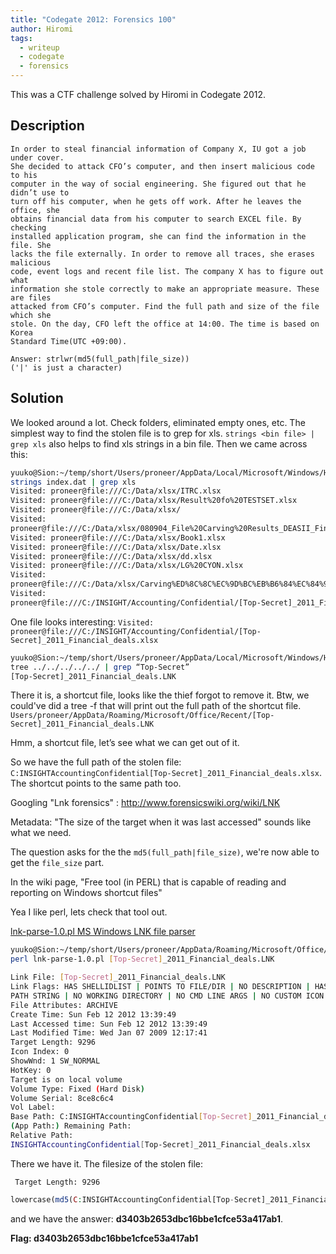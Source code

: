 ```yaml
---
title: "Codegate 2012: Forensics 100"
author: Hiromi
tags:
  - writeup
  - codegate
  - forensics
---
```


This was a CTF challenge solved by Hiromi in Codegate 2012.

## Description

```
In order to steal financial information of Company X, IU got a job under cover.
She decided to attack CFO’s computer, and then insert malicious code to his
computer in the way of social engineering. She figured out that he didn’t use to
turn off his computer, when he gets off work. After he leaves the office, she
obtains financial data from his computer to search EXCEL file. By checking
installed application program, she can find the information in the file. She
lacks the file externally. In order to remove all traces, she erases malicious
code, event logs and recent file list. The company X has to figure out what
information she stole correctly to make an appropriate measure. These are files
attacked from CFO’s computer. Find the full path and size of the file which she
stole. On the day, CFO left the office at 14:00. The time is based on Korea
Standard Time(UTC +09:00).

Answer: strlwr(md5(full_path|file_size))
('|' is just a character)
```

## Solution

We looked around a lot. Check folders, eliminated empty ones, etc. The simplest
way to find the stolen file is to grep for xls. `strings <bin file> | grep xls`
also helps to find xls strings in a bin file. Then we came across this:

```bash
yuuko@Sion:~/temp/short/Users/proneer/AppData/Local/Microsoft/Windows/History/History.IE5$
strings index.dat | grep xls
Visited: proneer@file:///C:/Data/xlsx/ITRC.xlsx
Visited: proneer@file:///C:/Data/xlsx/Result%20fo%20TESTSET.xlsx
Visited: proneer@file:///C:/Data/xlsx/
Visited:
proneer@file:///C:/Data/xlsx/080904_File%20Carving%20Results_DEASII_Final%20Forensics.xlsx
Visited: proneer@file:///C:/Data/xlsx/Book1.xlsx
Visited: proneer@file:///C:/Data/xlsx/Date.xlsx
Visited: proneer@file:///C:/Data/xlsx/dd.xlsx
Visited: proneer@file:///C:/Data/xlsx/LG%20CYON.xlsx
Visited:
proneer@file:///C:/Data/xlsx/Carving%ED%8C%8C%EC%9D%BC%EB%B6%84%EC%84%9D.xlsx
Visited:
proneer@file:///C:/INSIGHT/Accounting/Confidential/[Top-Secret]_2011_Financial_deals.xlsx
```

One file looks interesting: `Visited: proneer@file:///C:/INSIGHT/Accounting/Confidential/[Top-Secret]_2011_Financial_deals.xlsx`

```bash
yuuko@Sion:~/temp/short/Users/proneer/AppData/Local/Microsoft/Windows/History/History.IE5$
tree ../../../../../ | grep “Top-Secret”
[Top-Secret]_2011_Financial_deals.LNK
```

There it is, a shortcut file, looks like the thief forgot to remove it. Btw, we
could've did a tree -f that will print out the full path of the shortcut file.
`Users/proneer/AppData/Roaming/Microsoft/Office/Recent/[Top-Secret]_2011_Financial_deals.LNK`

Hmm, a shortcut file, let’s see what we can get out of it.

So we have the full path of the stolen file:
`C:INSIGHTAccountingConfidential[Top-Secret]_2011_Financial_deals.xlsx`. The
shortcut points to the same path too.

Googling "Lnk forensics" : http://www.forensicswiki.org/wiki/LNK

Metadata: "The size of the target when it was last accessed" sounds like what
we need.

The question asks for the the `md5(full_path|file_size)`, we're now able to get
the `file_size` part.

In the wiki page, "Free tool (in PERL) that is capable of reading and reporting
on Windows shortcut files"

Yea I like perl, lets check that tool out.

[lnk-parse-1.0.pl MS Windows LNK file parser](http://sourceforge.net/projects/jafat/files/lnk-parse/)

```bash
yuuko@Sion:~/temp/short/Users/proneer/AppData/Roaming/Microsoft/Office/Recent$
perl lnk-parse-1.0.pl [Top-Secret]_2011_Financial_deals.LNK

Link File: [Top-Secret]_2011_Financial_deals.LNK
Link Flags: HAS SHELLIDLIST | POINTS TO FILE/DIR | NO DESCRIPTION | HAS RELATIVE
PATH STRING | NO WORKING DIRECTORY | NO CMD LINE ARGS | NO CUSTOM ICON |
File Attributes: ARCHIVE
Create Time: Sun Feb 12 2012 13:39:49
Last Accessed time: Sun Feb 12 2012 13:39:49
Last Modified Time: Wed Jan 07 2009 12:17:41
Target Length: 9296
Icon Index: 0
ShowWnd: 1 SW_NORMAL
HotKey: 0
Target is on local volume
Volume Type: Fixed (Hard Disk)
Volume Serial: 8ce8c6c4
Vol Label:
Base Path: C:INSIGHTAccountingConfidential[Top-Secret]_2011_Financial_deals.xlsx
(App Path:) Remaining Path:
Relative Path:
INSIGHTAccountingConfidential[Top-Secret]_2011_Financial_deals.xlsx
```

There we have it. The filesize of the stolen file:

` Target Length: 9296`

```php
lowercase(md5(C:INSIGHTAccountingConfidential[Top-Secret]_2011_Financial_deals.xlsx|9296))
```

and we have the answer: **d3403b2653dbc16bbe1cfce53a417ab1**.

**Flag: d3403b2653dbc16bbe1cfce53a417ab1**

